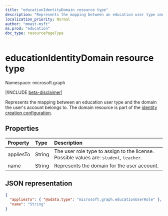 ```yaml
---
title: "educationIdentityDomain resource type"
description: "Represents the mapping between an education user type and the domain the user's account belongs to. The domain resource is part of the identity creation configuration. "
localization_priority: Normal
author: "mmast-msft"
ms.prod: "education"
doc_type: resourcePageType
---
```


# educationIdentityDomain resource type

Namespace: microsoft.graph

[!INCLUDE [beta-disclaimer](../../includes/beta-disclaimer.md)]

Represents the mapping between an education user type and the domain the user's account belongs to. The domain resource is part of the [identity creation configuration](educationidentitycreationconfiguration.md).

## Properties

| Property  | Type   | Description                                                                             |
| :-------- | :----- | :-------------------------------------------------------------------------------------- |
| appliesTo | String | The user role type to assign to the license. Possible values are: `student`, `teacher`. |
| name      | String | Represents the domain for the user account.                                             |

## JSON representation

<!-- {
  "blockType": "resource",
  "optionalProperties": [

  ],
  "@odata.type": "microsoft.graph.educationIdentityDomain"
}-->

```json
{
  "appliesTo": { "@odata.type": "microsoft.graph.educationUserRole" },
  "name": "String"
}
```
